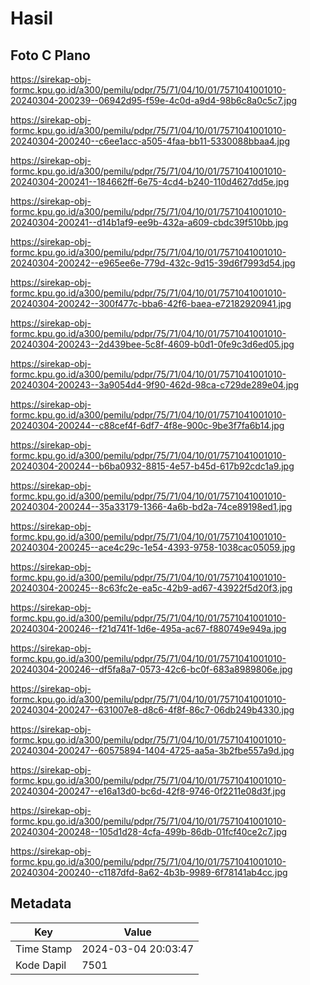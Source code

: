 # Hasil

## Foto C Plano

https://sirekap-obj-formc.kpu.go.id/a300/pemilu/pdpr/75/71/04/10/01/7571041001010-20240304-200239--06942d95-f59e-4c0d-a9d4-98b6c8a0c5c7.jpg

https://sirekap-obj-formc.kpu.go.id/a300/pemilu/pdpr/75/71/04/10/01/7571041001010-20240304-200240--c6ee1acc-a505-4faa-bb11-5330088bbaa4.jpg

https://sirekap-obj-formc.kpu.go.id/a300/pemilu/pdpr/75/71/04/10/01/7571041001010-20240304-200241--184662ff-6e75-4cd4-b240-110d4627dd5e.jpg

https://sirekap-obj-formc.kpu.go.id/a300/pemilu/pdpr/75/71/04/10/01/7571041001010-20240304-200241--d14b1af9-ee9b-432a-a609-cbdc39f510bb.jpg

https://sirekap-obj-formc.kpu.go.id/a300/pemilu/pdpr/75/71/04/10/01/7571041001010-20240304-200242--e965ee6e-779d-432c-9d15-39d6f7993d54.jpg

https://sirekap-obj-formc.kpu.go.id/a300/pemilu/pdpr/75/71/04/10/01/7571041001010-20240304-200242--300f477c-bba6-42f6-baea-e72182920941.jpg

https://sirekap-obj-formc.kpu.go.id/a300/pemilu/pdpr/75/71/04/10/01/7571041001010-20240304-200243--2d439bee-5c8f-4609-b0d1-0fe9c3d6ed05.jpg

https://sirekap-obj-formc.kpu.go.id/a300/pemilu/pdpr/75/71/04/10/01/7571041001010-20240304-200243--3a9054d4-9f90-462d-98ca-c729de289e04.jpg

https://sirekap-obj-formc.kpu.go.id/a300/pemilu/pdpr/75/71/04/10/01/7571041001010-20240304-200244--c88cef4f-6df7-4f8e-900c-9be3f7fa6b14.jpg

https://sirekap-obj-formc.kpu.go.id/a300/pemilu/pdpr/75/71/04/10/01/7571041001010-20240304-200244--b6ba0932-8815-4e57-b45d-617b92cdc1a9.jpg

https://sirekap-obj-formc.kpu.go.id/a300/pemilu/pdpr/75/71/04/10/01/7571041001010-20240304-200244--35a33179-1366-4a6b-bd2a-74ce89198ed1.jpg

https://sirekap-obj-formc.kpu.go.id/a300/pemilu/pdpr/75/71/04/10/01/7571041001010-20240304-200245--ace4c29c-1e54-4393-9758-1038cac05059.jpg

https://sirekap-obj-formc.kpu.go.id/a300/pemilu/pdpr/75/71/04/10/01/7571041001010-20240304-200245--8c63fc2e-ea5c-42b9-ad67-43922f5d20f3.jpg

https://sirekap-obj-formc.kpu.go.id/a300/pemilu/pdpr/75/71/04/10/01/7571041001010-20240304-200246--f21d741f-1d6e-495a-ac67-f880749e949a.jpg

https://sirekap-obj-formc.kpu.go.id/a300/pemilu/pdpr/75/71/04/10/01/7571041001010-20240304-200246--df5fa8a7-0573-42c6-bc0f-683a8989806e.jpg

https://sirekap-obj-formc.kpu.go.id/a300/pemilu/pdpr/75/71/04/10/01/7571041001010-20240304-200247--631007e8-d8c6-4f8f-86c7-06db249b4330.jpg

https://sirekap-obj-formc.kpu.go.id/a300/pemilu/pdpr/75/71/04/10/01/7571041001010-20240304-200247--60575894-1404-4725-aa5a-3b2fbe557a9d.jpg

https://sirekap-obj-formc.kpu.go.id/a300/pemilu/pdpr/75/71/04/10/01/7571041001010-20240304-200247--e16a13d0-bc6d-42f8-9746-0f2211e08d3f.jpg

https://sirekap-obj-formc.kpu.go.id/a300/pemilu/pdpr/75/71/04/10/01/7571041001010-20240304-200248--105d1d28-4cfa-499b-86db-01fcf40ce2c7.jpg

https://sirekap-obj-formc.kpu.go.id/a300/pemilu/pdpr/75/71/04/10/01/7571041001010-20240304-200240--c1187dfd-8a62-4b3b-9989-6f78141ab4cc.jpg


## Metadata

| Key        | Value               |
| ---------- | ------------------- |
| Time Stamp | 2024-03-04 20:03:47 |
| Kode Dapil | 7501                |



